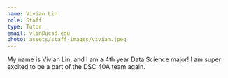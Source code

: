 ```yaml
---
name: Vivian Lin
role: Staff
type: Tutor
email: vlin@ucsd.edu
photo: assets/staff-images/vivian.jpeg
---
```


My name is Vivian Lin, and I am a 4th year Data Science major! I am super excited to be a part of the DSC 40A team again.